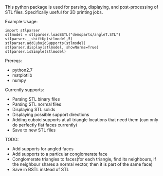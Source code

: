 This python package is used for parsing, displaying, and post-processing of
STL files. Specifically useful for 3D printing jobs.

Example Usage:

    import stlparser
    stlmodel = stlparser.loadBSTL("demoparts/angleT.STL")
    stlparser.__shiftUp(stlmodel,5)
    stlparser.addCuboidSupports(stlmodel)
    stlparser.display(stlmodel, showNorms=True)
    stlparser.isSimple(stlmodel)

Prereqs:
  - python2.7
  - matplotlib
  - numpy

Currently supports:
  - Parsing STL binary files
  - Parsing STL normal files
  - Displaying STL solids
  - Displaying possible support directions
  - Adding cuboid supports at all triangle locations that need them (can only do perfectly flat faces currently)
  - Save to new STL files

TODO:
  - Add supports for angled faces
  - Add supports to a particular conglomerate face
  - Conglomerate triangles to faces(for each triangle, find its neighbours, if the neighbour
    shares a normal vector, then it is part of the same face)
  - Save in BSTL instead of STL

